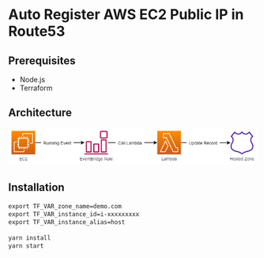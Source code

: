 # Auto Register AWS EC2 Public IP in Route53

## Prerequisites

- Node.js
- Terraform

## Architecture

![img](./docs/architecture.png)

## Installation

```
export TF_VAR_zone_name=demo.com
export TF_VAR_instance_id=i-xxxxxxxxx
export TF_VAR_instance_alias=host

yarn install
yarn start
```

